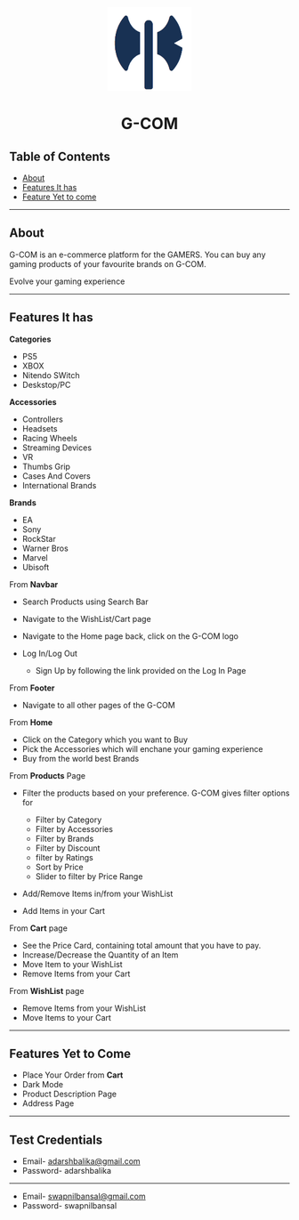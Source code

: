 
<div align="center">
<img alt="inclusive mart logo" src="public/assets/logo.png" width="150px" height="150px" />

# G-COM


</div>

##  Table of Contents

- [About](#about)
- [Features It has](#features-it-has)
- [Feature Yet to come](#features-yet-to-come)

---

##  About

G-COM is an e-commerce platform for the GAMERS. You can buy any gaming products of your favourite brands on G-COM.

Evolve your gaming experience

---

##  Features It has

**Categories**

- PS5
- XBOX
- Nitendo SWitch
- Deskstop/PC

**Accessories**
- Controllers
- Headsets
- Racing Wheels
- Streaming Devices
- VR
- Thumbs Grip
- Cases And Covers
- International Brands

**Brands**
- EA
- Sony
- RockStar
- Warner Bros
- Marvel
- Ubisoft

From **Navbar**

- Search Products using Search Bar
- Navigate to the WishList/Cart page
- Navigate to the Home page back, click on the G-COM logo
- Log In/Log Out

  - Sign Up by following the link provided on the Log In Page

From **Footer**

- Navigate to all other pages of the G-COM

From **Home**

- Click on the Category which you want to Buy
- Pick the Accessories which will enchane your gaming   experience
- Buy from the world best Brands

From **Products** Page

- Filter the products based on your preference. G-COM gives filter options for

  - Filter by Category
  - Filter by Accessories
  - Filter by Brands
  - Filter by Discount
  - filter by Ratings
  - Sort by Price
  - Slider to filter by Price Range

- Add/Remove Items in/from your WishList
- Add Items in your Cart

From **Cart** page

- See the Price Card, containing total amount that you have to pay.
- Increase/Decrease the Quantity of an Item
- Move Item to your WishList
- Remove Items from your Cart

From **WishList** page

- Remove Items from your WishList
- Move Items to your Cart

---

##  Features Yet to Come

- Place Your Order from **Cart**
- Dark Mode
- Product Description Page
- Address Page

---

## Test Credentials
- Email- adarshbalika@gmail.com
- Password- adarshbalika
---
- Email- swapnilbansal@gmail.com
- Password- swapnilbansal
